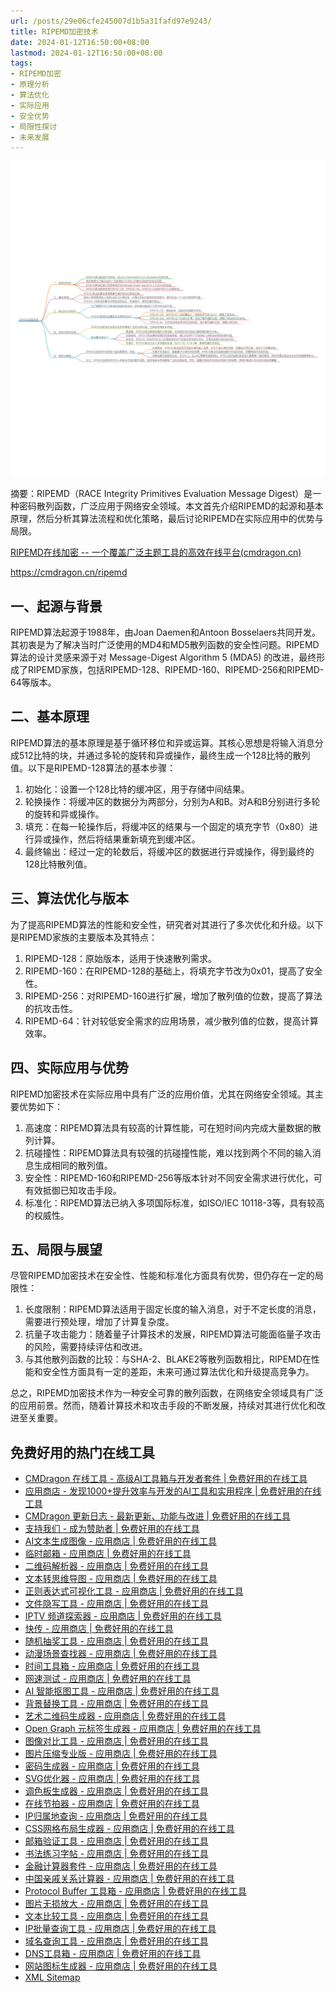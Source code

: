```yaml
---
url: /posts/29e06cfe245007d1b5a31fafd97e9243/
title: RIPEMD加密技术
date: 2024-01-12T16:50:00+08:00
lastmod: 2024-01-12T16:50:00+08:00
tags:
- RIPEMD加密
- 原理分析
- 算法优化
- 实际应用
- 安全优势
- 局限性探讨
- 未来发展
---
```


<img src="/images/2024_02_03 16_55_56.png" title="2024_02_03 16_55_56.png" alt="2024_02_03 16_55_56.png"/>

摘要：RIPEMD（RACE Integrity Primitives Evaluation Message Digest）是一种密码散列函数，广泛应用于网络安全领域。本文首先介绍RIPEMD的起源和基本原理，然后分析其算法流程和优化策略，最后讨论RIPEMD在实际应用中的优势与局限。

[RIPEMD在线加密 -- 一个覆盖广泛主题工具的高效在线平台(cmdragon.cn)](https://cmdragon.cn/ripemd)

https://cmdragon.cn/ripemd

## 一、起源与背景

RIPEMD算法起源于1988年，由Joan Daemen和Antoon Bosselaers共同开发。其初衷是为了解决当时广泛使用的MD4和MD5散列函数的安全性问题。RIPEMD算法的设计灵感来源于对 Message-Digest Algorithm 5 (MDA5) 的改进，最终形成了RIPEMD家族，包括RIPEMD-128、RIPEMD-160、RIPEMD-256和RIPEMD-64等版本。

## 二、基本原理

RIPEMD算法的基本原理是基于循环移位和异或运算。其核心思想是将输入消息分成512比特的块，并通过多轮的旋转和异或操作，最终生成一个128比特的散列值。以下是RIPEMD-128算法的基本步骤：

1. 初始化：设置一个128比特的缓冲区，用于存储中间结果。
2. 轮换操作：将缓冲区的数据分为两部分，分别为A和B。对A和B分别进行多轮的旋转和异或操作。
3. 填充：在每一轮操作后，将缓冲区的结果与一个固定的填充字节（0x80）进行异或操作，然后将结果重新填充到缓冲区。
4. 最终输出：经过一定的轮数后，将缓冲区的数据进行异或操作，得到最终的128比特散列值。

 

## 三、算法优化与版本

为了提高RIPEMD算法的性能和安全性，研究者对其进行了多次优化和升级。以下是RIPEMD家族的主要版本及其特点：

1. RIPEMD-128：原始版本，适用于快速散列需求。
2. RIPEMD-160：在RIPEMD-128的基础上，将填充字节改为0x01，提高了安全性。
3. RIPEMD-256：对RIPEMD-160进行扩展，增加了散列值的位数，提高了算法的抗攻击性。
4. RIPEMD-64：针对较低安全需求的应用场景，减少散列值的位数，提高计算效率。

 

## 四、实际应用与优势

RIPEMD加密技术在实际应用中具有广泛的应用价值，尤其在网络安全领域。其主要优势如下：

1. 高速度：RIPEMD算法具有较高的计算性能，可在短时间内完成大量数据的散列计算。
2. 抗碰撞性：RIPEMD算法具有较强的抗碰撞性能，难以找到两个不同的输入消息生成相同的散列值。
3. 安全性：RIPEMD-160和RIPEMD-256等版本针对不同安全需求进行优化，可有效抵御已知攻击手段。
4. 标准化：RIPEMD算法已纳入多项国际标准，如ISO/IEC 10118-3等，具有较高的权威性。

 

## 五、局限与展望

尽管RIPEMD加密技术在安全性、性能和标准化方面具有优势，但仍存在一定的局限性：

1. 长度限制：RIPEMD算法适用于固定长度的输入消息，对于不定长度的消息，需要进行预处理，增加了计算复杂度。
2. 抗量子攻击能力：随着量子计算技术的发展，RIPEMD算法可能面临量子攻击的风险，需要持续评估和改进。
3. 与其他散列函数的比较：与SHA-2、BLAKE2等散列函数相比，RIPEMD在性能和安全性方面具有一定的差距，未来可通过算法优化和升级提高竞争力。

 

总之，RIPEMD加密技术作为一种安全可靠的散列函数，在网络安全领域具有广泛的应用前景。然而，随着计算技术和攻击手段的不断发展，持续对其进行优化和改进至关重要。

## 免费好用的热门在线工具

- [CMDragon 在线工具 - 高级AI工具箱与开发者套件 | 免费好用的在线工具](https://tools.cmdragon.cn/zh)
- [应用商店 - 发现1000+提升效率与开发的AI工具和实用程序 | 免费好用的在线工具](https://tools.cmdragon.cn/zh/apps?category=trending)
- [CMDragon 更新日志 - 最新更新、功能与改进 | 免费好用的在线工具](https://tools.cmdragon.cn/zh/changelog)
- [支持我们 - 成为赞助者 | 免费好用的在线工具](https://tools.cmdragon.cn/zh/sponsor)
- [AI文本生成图像 - 应用商店 | 免费好用的在线工具](https://tools.cmdragon.cn/zh/apps/text-to-image-ai)
- [临时邮箱 - 应用商店 | 免费好用的在线工具](https://tools.cmdragon.cn/zh/apps/temp-email)
- [二维码解析器 - 应用商店 | 免费好用的在线工具](https://tools.cmdragon.cn/zh/apps/qrcode-parser)
- [文本转思维导图 - 应用商店 | 免费好用的在线工具](https://tools.cmdragon.cn/zh/apps/text-to-mindmap)
- [正则表达式可视化工具 - 应用商店 | 免费好用的在线工具](https://tools.cmdragon.cn/zh/apps/regex-visualizer)
- [文件隐写工具 - 应用商店 | 免费好用的在线工具](https://tools.cmdragon.cn/zh/apps/steganography-tool)
- [IPTV 频道探索器 - 应用商店 | 免费好用的在线工具](https://tools.cmdragon.cn/zh/apps/iptv-explorer)
- [快传 - 应用商店 | 免费好用的在线工具](https://tools.cmdragon.cn/zh/apps/snapdrop)
- [随机抽奖工具 - 应用商店 | 免费好用的在线工具](https://tools.cmdragon.cn/zh/apps/lucky-draw)
- [动漫场景查找器 - 应用商店 | 免费好用的在线工具](https://tools.cmdragon.cn/zh/apps/anime-scene-finder)
- [时间工具箱 - 应用商店 | 免费好用的在线工具](https://tools.cmdragon.cn/zh/apps/time-toolkit)
- [网速测试 - 应用商店 | 免费好用的在线工具](https://tools.cmdragon.cn/zh/apps/speed-test)
- [AI 智能抠图工具 - 应用商店 | 免费好用的在线工具](https://tools.cmdragon.cn/zh/apps/background-remover)
- [背景替换工具 - 应用商店 | 免费好用的在线工具](https://tools.cmdragon.cn/zh/apps/background-replacer)
- [艺术二维码生成器 - 应用商店 | 免费好用的在线工具](https://tools.cmdragon.cn/zh/apps/artistic-qrcode)
- [Open Graph 元标签生成器 - 应用商店 | 免费好用的在线工具](https://tools.cmdragon.cn/zh/apps/open-graph-generator)
- [图像对比工具 - 应用商店 | 免费好用的在线工具](https://tools.cmdragon.cn/zh/apps/image-comparison)
- [图片压缩专业版 - 应用商店 | 免费好用的在线工具](https://tools.cmdragon.cn/zh/apps/image-compressor)
- [密码生成器 - 应用商店 | 免费好用的在线工具](https://tools.cmdragon.cn/zh/apps/password-generator)
- [SVG优化器 - 应用商店 | 免费好用的在线工具](https://tools.cmdragon.cn/zh/apps/svg-optimizer)
- [调色板生成器 - 应用商店 | 免费好用的在线工具](https://tools.cmdragon.cn/zh/apps/color-palette)
- [在线节拍器 - 应用商店 | 免费好用的在线工具](https://tools.cmdragon.cn/zh/apps/online-metronome)
- [IP归属地查询 - 应用商店 | 免费好用的在线工具](https://tools.cmdragon.cn/zh/apps/ip-geolocation)
- [CSS网格布局生成器 - 应用商店 | 免费好用的在线工具](https://tools.cmdragon.cn/zh/apps/css-grid-layout)
- [邮箱验证工具 - 应用商店 | 免费好用的在线工具](https://tools.cmdragon.cn/zh/apps/email-validator)
- [书法练习字帖 - 应用商店 | 免费好用的在线工具](https://tools.cmdragon.cn/zh/apps/calligraphy-practice)
- [金融计算器套件 - 应用商店 | 免费好用的在线工具](https://tools.cmdragon.cn/zh/apps/finance-calculator-suite)
- [中国亲戚关系计算器 - 应用商店 | 免费好用的在线工具](https://tools.cmdragon.cn/zh/apps/chinese-kinship-calculator)
- [Protocol Buffer 工具箱 - 应用商店 | 免费好用的在线工具](https://tools.cmdragon.cn/zh/apps/protobuf-toolkit)
- [图片无损放大 - 应用商店 | 免费好用的在线工具](https://tools.cmdragon.cn/zh/apps/image-upscaler)
- [文本比较工具 - 应用商店 | 免费好用的在线工具](https://tools.cmdragon.cn/zh/apps/text-compare)
- [IP批量查询工具 - 应用商店 | 免费好用的在线工具](https://tools.cmdragon.cn/zh/apps/ip-batch-lookup)
- [域名查询工具 - 应用商店 | 免费好用的在线工具](https://tools.cmdragon.cn/zh/apps/domain-finder)
- [DNS工具箱 - 应用商店 | 免费好用的在线工具](https://tools.cmdragon.cn/zh/apps/dns-toolkit)
- [网站图标生成器 - 应用商店 | 免费好用的在线工具](https://tools.cmdragon.cn/zh/apps/favicon-generator)
- [XML Sitemap](https://tools.cmdragon.cn/sitemap_index.xml)
